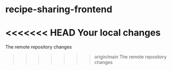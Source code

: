 # recipe-sharing-frontend
<<<<<<< HEAD
Your local changes
=======
The remote repository changes
>>>>>>> origin/main
The remote repository changes
